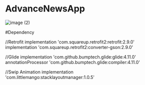 # AdvanceNewsApp
![image (2)](https://user-images.githubusercontent.com/47485482/93565123-7589ab80-f9a8-11ea-9fce-a557ef24072d.png)

#Dependency
 
 //Retrofit
    implementation 'com.squareup.retrofit2:retrofit:2.9.0'
    implementation 'com.squareup.retrofit2:converter-gson:2.9.0'
    
    
 //Glide
    implementation 'com.github.bumptech.glide:glide:4.11.0'
    annotationProcessor 'com.github.bumptech.glide:compiler:4.11.0'
    
    
 //Swip Animation
    implementation 'com.littlemango:stacklayoutmanager:1.0.5'
